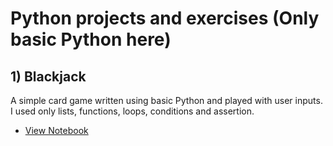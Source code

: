 # Python projects and exercises (Only basic Python here)

## 1) Blackjack
A simple card game written using basic Python and played with user inputs. I used only lists, functions, loops, conditions and assertion.
* <a href="https://github.com/GabrielZinatoSP/Python-projects-and-exercises/blob/Master/1)%20Blackjack%20-%20Jupyter%20Notebook.ipynb">View Notebook</a>

